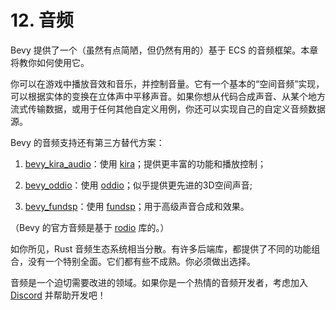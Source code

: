 # 12. 音频

Bevy 提供了一个（虽然有点简陋，但仍然有用的）基于 ECS 的音频框架。本章将教你如何使用它。

你可以在游戏中播放音效和音乐，并控制音量。它有一个基本的“空间音频”实现，可以根据实体的变换在立体声中平移声音。如果你想从代码合成声音、从某个地方流式传输数据，或用于任何其他自定义用例，你还可以实现自己的自定义音频数据源。

Bevy 的音频支持还有第三方替代方案：

1. [bevy_kira_audio](https://github.com/NiklasEi/bevy_kira_audio)：使用 [kira](https://github.com/tesselode/kira)；提供更丰富的功能和播放控制；

2. [bevy_oddio](https://github.com/harudagondi/bevy_oddio)：使用 [oddio](https://github.com/Ralith/oddio)；似乎提供更先进的3D空间声音;

3. [bevy_fundsp](https://github.com/harudagondi/bevy_fundsp)：使用 [fundsp](https://github.com/SamiPerttu/fundsp)；用于高级声音合成和效果。

（Bevy 的官方音频是基于 [rodio](https://github.com/RustAudio/rodio) 库的。）

如你所见，Rust 音频生态系统相当分散。有许多后端库，都提供了不同的功能组合，没有一个特别全面。它们都有些不成熟。你必须做出选择。

音频是一个迫切需要改进的领域。如果你是一个热情的音频开发者，考虑加入 [Discord](https://discord.gg/bevy) 并帮助开发吧！